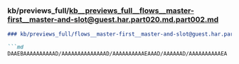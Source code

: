 ### kb/previews_full/kb__previews_full__flows__master-first__master-and-slot@guest.har.part020.md.part002.md

```md
### kb/previews_full/flows__master-first__master-and-slot@guest.har.part020.md (part 002)

```md
DAAEBAAAAAAAAAAD/AAAAAAAAAAAAAAD/AAAAAAAAAAEAAAD/AAAAAAD/AAAAAAAAAAEA
```

```

```
